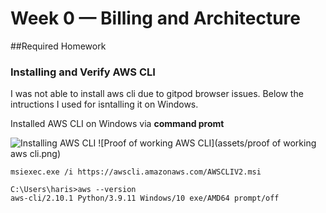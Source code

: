 # Week 0 — Billing and Architecture

##Required Homework

### Installing and Verify AWS CLI

I was not able to install aws cli due to gitpod browser issues.
Below the intructions I used for isntalling it on Windows.

Installed AWS CLI on Windows  via **command promt**


![Installing AWS CLI](assets/installing-windows-aws-cli.png)
![Proof of working AWS CLI](assets/proof of working aws cli.png)


```
msiexec.exe /i https://awscli.amazonaws.com/AWSCLIV2.msi
```

```
C:\Users\haris>aws --version
aws-cli/2.10.1 Python/3.9.11 Windows/10 exe/AMD64 prompt/off

```
